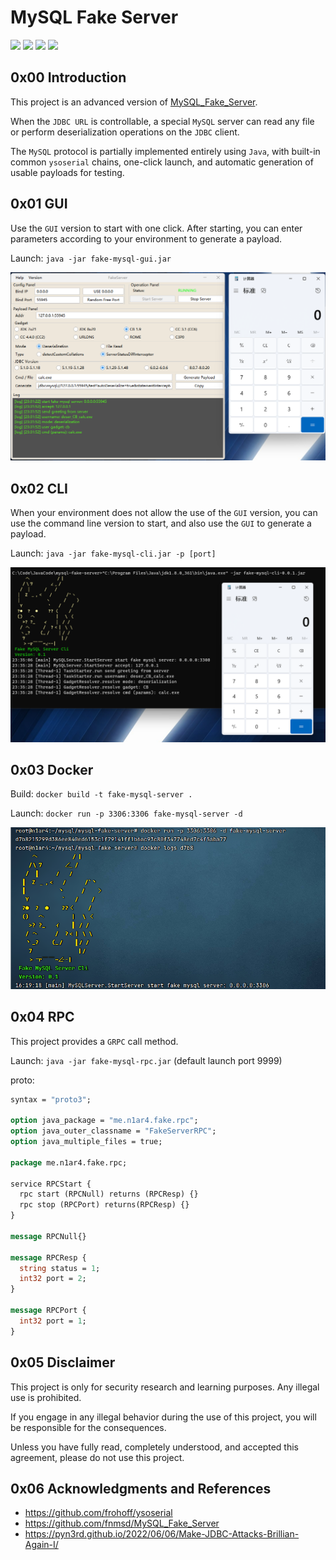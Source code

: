 # MySQL Fake Server

![](https://img.shields.io/badge/build-passing-brightgreen)
![](https://img.shields.io/badge/build-Java%208-orange)
![](https://img.shields.io/github/downloads/4ra1n/mysql-fake-server/total)
![](https://img.shields.io/github/v/release/4ra1n/mysql-fake-server)

## 0x00 Introduction

This project is an advanced version of [MySQL_Fake_Server](https://github.com/fnmsd/MySQL_Fake_Server).

When the `JDBC URL` is controllable, a special `MySQL` server can read any file or perform deserialization operations on the `JDBC` client.

The `MySQL` protocol is partially implemented entirely using `Java`, with built-in common `ysoserial` chains, one-click launch, and automatic generation of usable payloads for testing.

## 0x01 GUI

Use the `GUI` version to start with one click. After starting, you can enter parameters according to your environment to generate a payload.

Launch: `java -jar fake-mysql-gui.jar`

![](../img/001.png)

## 0x02 CLI

When your environment does not allow the use of the `GUI` version, you can use the command line version to start, and also use the `GUI` to generate a payload.

Launch: `java -jar fake-mysql-cli.jar -p [port]`

![](../img/002.png)

## 0x03 Docker

Build: `docker build -t fake-mysql-server .`

Launch: `docker run -p 3306:3306 fake-mysql-server -d`

![](../img/003.png)

## 0x04 RPC

This project provides a `GRPC` call method.

Launch: `java -jar fake-mysql-rpc.jar` (default launch port 9999)

proto:

```protobuf
syntax = "proto3";

option java_package = "me.n1ar4.fake.rpc";
option java_outer_classname = "FakeServerRPC";
option java_multiple_files = true;

package me.n1ar4.fake.rpc;

service RPCStart {
  rpc start (RPCNull) returns (RPCResp) {}
  rpc stop (RPCPort) returns(RPCResp) {}
}

message RPCNull{}

message RPCResp {
  string status = 1;
  int32 port = 2;
}

message RPCPort {
  int32 port = 1;
}
```

## 0x05 Disclaimer

This project is only for security research and learning purposes. Any illegal use is prohibited.

If you engage in any illegal behavior during the use of this project, you will be responsible for the consequences.

Unless you have fully read, completely understood, and accepted this agreement, please do not use this project.

## 0x06 Acknowledgments and References

- https://github.com/frohoff/ysoserial
- https://github.com/fnmsd/MySQL_Fake_Server
- https://pyn3rd.github.io/2022/06/06/Make-JDBC-Attacks-Brillian-Again-I/